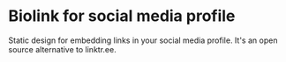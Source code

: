 # Biolink for social media profile
Static design for embedding links in your social media profile. It's an open source alternative to linktr.ee.
